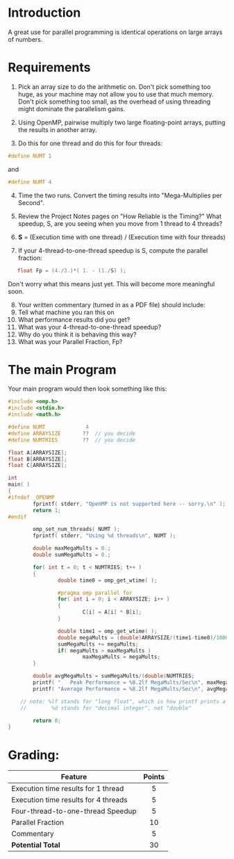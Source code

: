 # Introduction
A great use for parallel programming is identical operations on large arrays of numbers.

# Requirements
1. Pick an array size to do the arithmetic on. Don't pick something too huge, as your machine may not allow you to use that much memory. Don't pick something too small, as the overhead of using threading might dominate the parallelism gains.

2. Using OpenMP, pairwise multiply two large floating-point arrays, putting the results in another array.

3. Do this for one thread and do this for four threads:
```c++
#define NUMT 1
```
and
```c++
#define NUMT 4
```

4. Time the two runs. Convert the timing results into "Mega-Multiplies per Second".

5. Review the Project Notes pages on "How Reliable is the Timing?"
What speedup, S, are you seeing when you move from 1 thread to 4 threads?

6. **S** = (Execution time with one thread) / (Execution time with four threads)

7. If your 4-thread-to-one-thread speedup is S, compute the parallel fraction:
```c++
   float Fp = (4./3.)*( 1. - (1./S) );
```
   Don't worry what this means just yet. This will become more meaningful soon.

8. Your written commentary (turned in as a PDF file) should include:
  1. Tell what machine you ran this on
  2. What performance results did you get?
  3. What was your 4-thread-to-one-thread speedup?
  4. Why do you think it is behaving this way?
  5. What was your Parallel Fraction, Fp?

# The main Program
Your main program would then look something like this:
```c++
#include <omp.h>
#include <stdio.h>
#include <math.h>

#define NUMT	         4
#define ARRAYSIZE       ??	// you decide
#define NUMTRIES        ??	// you decide

float A[ARRAYSIZE];
float B[ARRAYSIZE];
float C[ARRAYSIZE];

int
main( )
{
#ifndef _OPENMP
        fprintf( stderr, "OpenMP is not supported here -- sorry.\n" );
        return 1;
#endif

        omp_set_num_threads( NUMT );
        fprintf( stderr, "Using %d threads\n", NUMT );

        double maxMegaMults = 0.;
        double sumMegaMults = 0.;

        for( int t = 0; t < NUMTRIES; t++ )
        {
                double time0 = omp_get_wtime( );

                #pragma omp parallel for
                for( int i = 0; i < ARRAYSIZE; i++ )
                {
                        C[i] = A[i] * B[i];
                }

                double time1 = omp_get_wtime( );
                double megaMults = (double)ARRAYSIZE/(time1-time0)/1000000.;
                sumMegaMults += megaMults;
                if( megaMults > maxMegaMults )
                        maxMegaMults = megaMults;
        }

        double avgMegaMults = sumMegaMults/(double)NUMTRIES;
        printf( "   Peak Performance = %8.2lf MegaMults/Sec\n", maxMegaMults );
        printf( "Average Performance = %8.2lf MegaMults/Sec\n", avgMegaMults );

	// note: %lf stands for "long float", which is how printf prints a "double"
	//        %d stands for "decimal integer", not "double"

        return 0;
}
```

# Grading:

| Feature                               | Points  |
| ------------------------------------- |:-------:|
| Execution time results for 1 thread   | 5       |
| Execution time results for 4 threads  | 5       |
| Four-thread-to-one-thread Speedup     | 5       |
| Parallel Fraction                     | 10      |
| Commentary                            | 5       |
| **Potential Total**                   | 30      |
